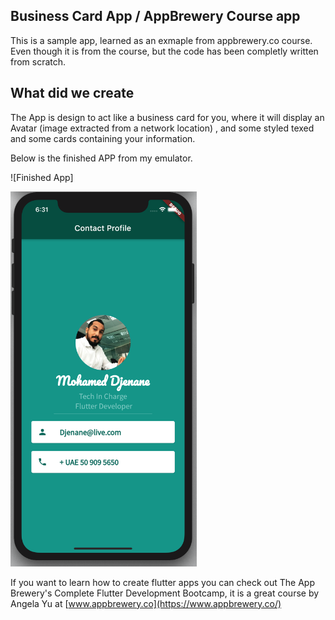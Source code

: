 ## Business Card App  / AppBrewery Course app


This is a sample app, learned as an exmaple from appbrewery.co course.
Even though it is from the course, but the code has been completly written from scratch.


## What did we create

The App is design to act like a business card for you, where it will display an Avatar (image extracted from a network location) , and some styled texed and some cards containing your information.

Below is the finished APP from my emulator.

![Finished App] 

<img src="https://github.com/TechInCharge/Business-Card-App/blob/master/Screen%20Shot%202020-06-20%20at%206.31.23%20PM.png" alt="alt text" width="whatever" height="600">



If you want to learn how to create flutter apps you can check out The App Brewery's Complete Flutter Development Bootcamp, it is a great course by Angela Yu at [www.appbrewery.co](https://www.appbrewery.co/)
